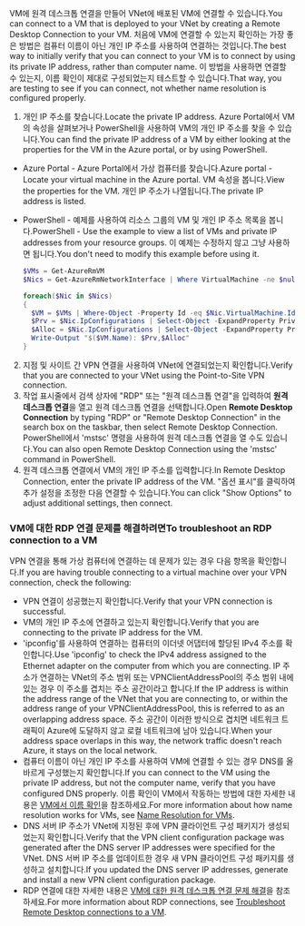 <span data-ttu-id="c65e2-101">VM에 원격 데스크톱 연결을 만들어 VNet에 배포된 VM에 연결할 수 있습니다.</span><span class="sxs-lookup"><span data-stu-id="c65e2-101">You can connect to a VM that is deployed to your VNet by creating a Remote Desktop Connection to your VM.</span></span> <span data-ttu-id="c65e2-102">처음에 VM에 연결할 수 있는지 확인하는 가장 좋은 방법은 컴퓨터 이름이 아닌 개인 IP 주소를 사용하여 연결하는 것입니다.</span><span class="sxs-lookup"><span data-stu-id="c65e2-102">The best way to initially verify that you can connect to your VM is to connect by using its private IP address, rather than computer name.</span></span> <span data-ttu-id="c65e2-103">이 방법을 사용하면 연결할 수 있는지, 이름 확인이 제대로 구성되었는지 테스트할 수 있습니다.</span><span class="sxs-lookup"><span data-stu-id="c65e2-103">That way, you are testing to see if you can connect, not whether name resolution is configured properly.</span></span>

1. <span data-ttu-id="c65e2-104">개인 IP 주소를 찾습니다.</span><span class="sxs-lookup"><span data-stu-id="c65e2-104">Locate the private IP address.</span></span> <span data-ttu-id="c65e2-105">Azure Portal에서 VM의 속성을 살펴보거나 PowerShell을 사용하여 VM의 개인 IP 주소를 찾을 수 있습니다.</span><span class="sxs-lookup"><span data-stu-id="c65e2-105">You can find the private IP address of a VM by either looking at the properties for the VM in the Azure portal, or by using PowerShell.</span></span>

  - <span data-ttu-id="c65e2-106">Azure Portal - Azure Portal에서 가상 컴퓨터를 찾습니다.</span><span class="sxs-lookup"><span data-stu-id="c65e2-106">Azure portal - Locate your virtual machine in the Azure portal.</span></span> <span data-ttu-id="c65e2-107">VM 속성을 봅니다.</span><span class="sxs-lookup"><span data-stu-id="c65e2-107">View the properties for the VM.</span></span> <span data-ttu-id="c65e2-108">개인 IP 주소가 나열됩니다.</span><span class="sxs-lookup"><span data-stu-id="c65e2-108">The private IP address is listed.</span></span>

  - <span data-ttu-id="c65e2-109">PowerShell - 예제를 사용하여 리소스 그룹의 VM 및 개인 IP 주소 목록을 봅니다.</span><span class="sxs-lookup"><span data-stu-id="c65e2-109">PowerShell - Use the example to view a list of VMs and private IP addresses from your resource groups.</span></span> <span data-ttu-id="c65e2-110">이 예제는 수정하지 않고 그냥 사용하면 됩니다.</span><span class="sxs-lookup"><span data-stu-id="c65e2-110">You don't need to modify this example before using it.</span></span>

    ```powershell
    $VMs = Get-AzureRmVM
    $Nics = Get-AzureRmNetworkInterface | Where VirtualMachine -ne $null

    foreach($Nic in $Nics)
    {
      $VM = $VMs | Where-Object -Property Id -eq $Nic.VirtualMachine.Id
      $Prv = $Nic.IpConfigurations | Select-Object -ExpandProperty PrivateIpAddress
      $Alloc = $Nic.IpConfigurations | Select-Object -ExpandProperty PrivateIpAllocationMethod
      Write-Output "$($VM.Name): $Prv,$Alloc"
    }
    ```

2. <span data-ttu-id="c65e2-111">지점 및 사이트 간 VPN 연결을 사용하여 VNet에 연결되었는지 확인합니다.</span><span class="sxs-lookup"><span data-stu-id="c65e2-111">Verify that you are connected to your VNet using the Point-to-Site VPN connection.</span></span>
3. <span data-ttu-id="c65e2-112">작업 표시줄에서 검색 상자에 "RDP" 또는 "원격 데스크톱 연결"을 입력하여 **원격 데스크톱 연결**을 열고 원격 데스크톱 연결을 선택합니다.</span><span class="sxs-lookup"><span data-stu-id="c65e2-112">Open **Remote Desktop Connection** by typing "RDP" or "Remote Desktop Connection" in the search box on the taskbar, then select Remote Desktop Connection.</span></span> <span data-ttu-id="c65e2-113">PowerShell에서 'mstsc' 명령을 사용하여 원격 데스크톱 연결을 열 수도 있습니다.</span><span class="sxs-lookup"><span data-stu-id="c65e2-113">You can also open Remote Desktop Connection using the 'mstsc' command in PowerShell.</span></span> 
4. <span data-ttu-id="c65e2-114">원격 데스크톱 연결에서 VM의 개인 IP 주소를 입력합니다.</span><span class="sxs-lookup"><span data-stu-id="c65e2-114">In Remote Desktop Connection, enter the private IP address of the VM.</span></span> <span data-ttu-id="c65e2-115">"옵션 표시"를 클릭하여 추가 설정을 조정한 다음 연결할 수 있습니다.</span><span class="sxs-lookup"><span data-stu-id="c65e2-115">You can click "Show Options" to adjust additional settings, then connect.</span></span>

### <a name="to-troubleshoot-an-rdp-connection-to-a-vm"></a><span data-ttu-id="c65e2-116">VM에 대한 RDP 연결 문제를 해결하려면</span><span class="sxs-lookup"><span data-stu-id="c65e2-116">To troubleshoot an RDP connection to a VM</span></span>

<span data-ttu-id="c65e2-117">VPN 연결을 통해 가상 컴퓨터에 연결하는 데 문제가 있는 경우 다음 항목을 확인합니다.</span><span class="sxs-lookup"><span data-stu-id="c65e2-117">If you are having trouble connecting to a virtual machine over your VPN connection, check the following:</span></span>

- <span data-ttu-id="c65e2-118">VPN 연결이 성공했는지 확인합니다.</span><span class="sxs-lookup"><span data-stu-id="c65e2-118">Verify that your VPN connection is successful.</span></span>
- <span data-ttu-id="c65e2-119">VM의 개인 IP 주소에 연결하고 있는지 확인합니다.</span><span class="sxs-lookup"><span data-stu-id="c65e2-119">Verify that you are connecting to the private IP address for the VM.</span></span>
- <span data-ttu-id="c65e2-120">'ipconfig'를 사용하여 연결하는 컴퓨터의 이더넷 어댑터에 할당된 IPv4 주소를 확인합니다.</span><span class="sxs-lookup"><span data-stu-id="c65e2-120">Use 'ipconfig' to check the IPv4 address assigned to the Ethernet adapter on the computer from which you are connecting.</span></span> <span data-ttu-id="c65e2-121">IP 주소가 연결하는 VNet의 주소 범위 또는 VPNClientAddressPool의 주소 범위 내에 있는 경우 이 주소를 겹치는 주소 공간이라고 합니다.</span><span class="sxs-lookup"><span data-stu-id="c65e2-121">If the IP address is within the address range of the VNet that you are connecting to, or within the address range of your VPNClientAddressPool, this is referred to as an overlapping address space.</span></span> <span data-ttu-id="c65e2-122">주소 공간이 이러한 방식으로 겹치면 네트워크 트래픽이 Azure에 도달하지 않고 로컬 네트워크에 남아 있습니다.</span><span class="sxs-lookup"><span data-stu-id="c65e2-122">When your address space overlaps in this way, the network traffic doesn't reach Azure, it stays on the local network.</span></span>
- <span data-ttu-id="c65e2-123">컴퓨터 이름이 아닌 개인 IP 주소를 사용하여 VM에 연결할 수 있는 경우 DNS를 올바르게 구성했는지 확인합니다.</span><span class="sxs-lookup"><span data-stu-id="c65e2-123">If you can connect to the VM using the private IP address, but not the computer name, verify that you have configured DNS properly.</span></span> <span data-ttu-id="c65e2-124">이름 확인이 VM에서 작동하는 방법에 대한 자세한 내용은 [VM에서 이름 확인](../articles/virtual-network/virtual-networks-name-resolution-for-vms-and-role-instances.md)을 참조하세요.</span><span class="sxs-lookup"><span data-stu-id="c65e2-124">For more information about how name resolution works for VMs, see [Name Resolution for VMs](../articles/virtual-network/virtual-networks-name-resolution-for-vms-and-role-instances.md).</span></span>
- <span data-ttu-id="c65e2-125">DNS 서버 IP 주소가 VNet에 지정된 후에 VPN 클라이언트 구성 패키지가 생성되었는지 확인합니다.</span><span class="sxs-lookup"><span data-stu-id="c65e2-125">Verify that the VPN client configuration package was generated after the DNS server IP addresses were specified for the VNet.</span></span> <span data-ttu-id="c65e2-126">DNS 서버 IP 주소를 업데이트한 경우 새 VPN 클라이언트 구성 패키지를 생성하고 설치합니다.</span><span class="sxs-lookup"><span data-stu-id="c65e2-126">If you updated the DNS server IP addresses, generate and install a new VPN client configuration package.</span></span>
- <span data-ttu-id="c65e2-127">RDP 연결에 대한 자세한 내용은 [VM에 대한 원격 데스크톱 연결 문제 해결](../articles/virtual-machines/windows/troubleshoot-rdp-connection.md)을 참조하세요.</span><span class="sxs-lookup"><span data-stu-id="c65e2-127">For more information about RDP connections, see [Troubleshoot Remote Desktop connections to a VM](../articles/virtual-machines/windows/troubleshoot-rdp-connection.md).</span></span>